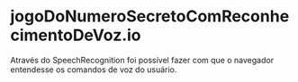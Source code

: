 # jogoDoNumeroSecretoComReconhecimentoDeVoz.io
Através do SpeechRecognition foi possível fazer com que o navegador entendesse os comandos de voz do usuário.
